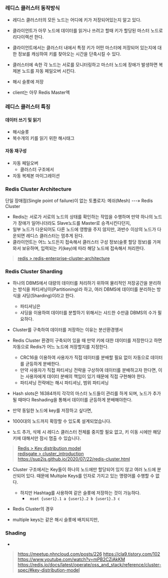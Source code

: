 ### 레디스 클러스터 동작방식
- 레디스 클러스터의 모든 노드는 어디에 키가 저장되어있는지 알고 있다.
- 클라이언트가 아무 노드에 데이터를 읽거나 쓰려고 할때 키가 할당된 마스터 노드로 리다이렉션 한다.
- 클라이언트에서는 클러스터 내에서 특정 키가 어떤 마스터에 저장되어 있는지에 대한 정보를 캐싱하여 키를 찾아오는 시간을 단축시킬 수 있다.


- 클러스터에 속한 각 노드는 서로를 모니터링하고 마스터 노드에 장애가 발생하면 복제본 노드를 자동 페일오버 시킨다.
- 해시 슬롯에 저장 
- client는 아무 Redis Master엑

### 레디스 클러스터 특징
#### 데이터 쓰기 및 읽기
- 해시슬롯
- 복수개의 키를 읽기 위한 해시태그
#### 자동 재구성
- 자동 페일오버
  - 클러스터 구조에서 
- 자동 복제본 마이그레이션

### Redis Cluster Architecture
단일 장애점(Single point of failure)이 없는 토폴로지: 메쉬(Mesh)   ---»   Redis Cluster
- Redis는 서로가 서로의 노드의 상태를 확인하는 작업을 수행하며 만약 하나의 노드가 장애가 일어나더라도 Slave노드를 Master로 승격시킨다던지, 
- 일부 노드가 다운되어도 다른 노드에 영향을 주지 않지만, 과반수 이상의 노드가 다운되면 레디스 클러스터는 멈추게 된다.
- 클라이언트는 어느 노드든지 접속해서 클러스터 구성 정보(슬롯 할당 정보)를 가져와서 보유하며, 입력되는 키(key)에 따라 해당 노드에 접속해서 처리한다.

> [redis > redis-enterprise-cluster-architecture](https://redis.io/redis-enterprise/technology/redis-enterprise-cluster-architecture/)

### Redis Cluster Sharding
- 하나의 DBMS에서 대량의 데이터를 처리하기 위하여 물리적인 저장공간을 분리하는 방식을 파티셔닝이(Partitioning)라 하고, 여러 DBMS에 데이터를 분리하는 방식을 샤딩(Sharding)이라고 한다. 
  - 파티셔닝은 
  - 샤딩을 이용하여 데이터를 분할하기 위해서는 샤드한 수만큼 DBMS의 수가 필요하다.
- Cluster를 구축하여 데이터를 저장하는 이유는 분산환경엥서 
- Redis Cluster 환경이 구축되어 있을 때 만약 키에 대한 데이터를 저장한다고 하면 자동으로 Redis가 어느 노드에 저장할지를 지정한다.
  - CRC16을 이용하여 사용자가 직접 데이터를 분배할 필요 없이 자동으로 데이터를 균등하게 분배한다.
  - 만약 사용자가 직접 파티셔닝 전략을 구상하여 데이터를 분배하고자 한다면, 이는 사용자에게 데이터 분배의 책임이 있기 때문에 직접 구현해야 한다.
  - 파티셔닝 전략에는 해시 파티셔닝, 범위 파티셔닝
- Hash slots은 16384까지 각각의 마스터 노드들이 관리를 하게 되며, 노드가 추가될 때마다 Reshading을 통해서 데이터를 균등하게 분배해야한다.
- 만약 동일한 노드에 key를 저장하고 싶다면, 

- 1000대의 노드까지 확장할 수 있도록 설계되었습니다.
- 노드 추가, 삭제 시 레디스 클러스터 전체를 중지할 필요 없고, 키 이동 시에만 해당 키에 대해서만 잠시 멈출 수 있습니다.

> [Redis > Key distribution model](https://redis.io/docs/latest/operate/oss_and_stack/reference/cluster-spec/#Key%20distribution%20model) <br/>
> [redisgate > cluster_introduction](http://www.redisgate.com/redis/cluster/cluster_introduction.php)
> https://sup2is.github.io/2020/07/22/redis-cluster.html
- Cluster 구조에서는 Key들이 하나의 노드에만 할당되어 있지 않고 여러 노드에 분산되어 있다. 때문에 Multiple Keys를 인자로 가지고 있는 명령어를 수행할 수 없다.
  - 하지만 Hashtag를 사용하여 같은 슬롯에 저장하는 것이 가능하다.
    - ` mset {user1}.1 a {user1}.2 b {user1}.3 c`

- Redis Cluster의 경우 
- multiple keys는 같은 해시 슬롯에 배치되지만, 


### Shading
- 

> https://meetup.nhncloud.com/posts/226
> https://cla9.tistory.com/102
> https://www.youtube.com/watch?v=mPB2CZiAkKM
> https://redis.io/docs/latest/operate/oss_and_stack/reference/cluster-spec/#key-distribution-model